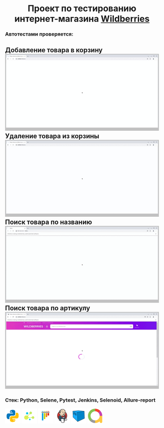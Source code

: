 <h1 align="center">Проект по тестированию интернет-магазина <a href="https://www.wildberries.ru/"> Wildberries </a> </h1>


### Автотестами проверяется:

Добавление товара в корзину  
<img src="readme_files/add_to_cart.gif" width="600"/>  
Удаление товара из корзины  
<img src="readme_files/remove_from_cart.gif" width="600"/>  
Поиск товара по названию  
<img src="readme_files/search_by_name.gif" width="600"/>  
Поиск товара по артикулу  
<img src="readme_files/search_by_article.gif" width="600"/>
---
### Стек: Python, Selene, Pytest, Jenkins, Selenoid, Allure-report
<p align="left">
<img align="center" src="logo/python.svg" width="50"/>
<img align="center"  src="logo/selene.png" width="50"/>
<img align="center"  src="logo/pytest-original.svg" width="50"/>
<img align="center"  src="logo/Jenkins.svg" width="50"/>
<img align="center"  src="logo/Selenoid.svg" width="50"/>
<img align="center"  src="logo/Allure_new.png" width="50"/>
</p>








